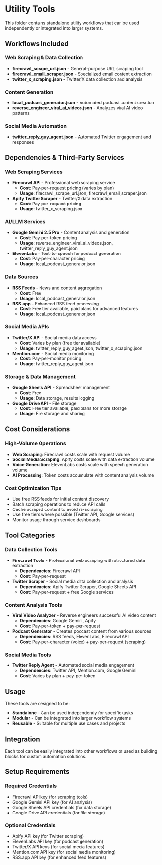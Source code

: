 # Utility Tools

This folder contains standalone utility workflows that can be used independently or integrated into larger systems.

## Workflows Included

### Web Scraping & Data Collection
- **firecrawl_scrape_url.json** - General-purpose URL scraping tool
- **firecrawl_email_scraper.json** - Specialized email content extraction
- **twitter_x_scraping.json** - Twitter/X data collection and analysis

### Content Generation
- **local_podcast_generator.json** - Automated podcast content creation
- **reverse_engineer_viral_ai_videos.json** - Analyzes viral AI video patterns

### Social Media Automation
- **twitter_reply_guy_agent.json** - Automated Twitter engagement and responses

## Dependencies & Third-Party Services

### Web Scraping Services
- **Firecrawl API** - Professional web scraping service
  - **Cost**: Pay-per-request pricing (varies by plan)
  - **Usage**: firecrawl_scrape_url.json, firecrawl_email_scraper.json
- **Apify Twitter Scraper** - Twitter/X data extraction
  - **Cost**: Pay-per-request pricing
  - **Usage**: twitter_x_scraping.json

### AI/LLM Services
- **Google Gemini 2.5 Pro** - Content analysis and generation
  - **Cost**: Pay-per-token pricing
  - **Usage**: reverse_engineer_viral_ai_videos.json, twitter_reply_guy_agent.json
- **ElevenLabs** - Text-to-speech for podcast generation
  - **Cost**: Pay-per-character pricing
  - **Usage**: local_podcast_generator.json

### Data Sources
- **RSS Feeds** - News and content aggregation
  - **Cost**: Free
  - **Usage**: local_podcast_generator.json
- **RSS.app** - Enhanced RSS feed processing
  - **Cost**: Free tier available, paid plans for advanced features
  - **Usage**: local_podcast_generator.json

### Social Media APIs
- **Twitter/X API** - Social media data access
  - **Cost**: Varies by plan (free tier available)
  - **Usage**: twitter_reply_guy_agent.json, twitter_x_scraping.json
- **Mention.com** - Social media monitoring
  - **Cost**: Pay-per-monitor pricing
  - **Usage**: twitter_reply_guy_agent.json

### Storage & Data Management
- **Google Sheets API** - Spreadsheet management
  - **Cost**: Free
  - **Usage**: Data storage, results logging
- **Google Drive API** - File storage
  - **Cost**: Free tier available, paid plans for more storage
  - **Usage**: File storage and sharing

## Cost Considerations

### High-Volume Operations
- **Web Scraping**: Firecrawl costs scale with request volume
- **Social Media Scraping**: Apify costs scale with data extraction volume
- **Voice Generation**: ElevenLabs costs scale with speech generation volume
- **AI Processing**: Token costs accumulate with content analysis volume

### Cost Optimization Tips
- Use free RSS feeds for initial content discovery
- Batch scraping operations to reduce API calls
- Cache scraped content to avoid re-scraping
- Use free tiers where possible (Twitter API, Google services)
- Monitor usage through service dashboards

## Tool Categories

### Data Collection Tools
- **Firecrawl Tools** - Professional web scraping with structured data extraction
  - **Dependencies**: Firecrawl API
  - **Cost**: Pay-per-request
- **Twitter Scraper** - Social media data collection and analysis
  - **Dependencies**: Apify Twitter Scraper, Google Sheets API
  - **Cost**: Pay-per-request + free Google services

### Content Analysis Tools
- **Viral Video Analyzer** - Reverse engineers successful AI video content
  - **Dependencies**: Google Gemini, Apify
  - **Cost**: Pay-per-token + pay-per-request
- **Podcast Generator** - Creates podcast content from various sources
  - **Dependencies**: RSS feeds, ElevenLabs, Firecrawl API
  - **Cost**: Pay-per-character (voice) + pay-per-request (scraping)

### Social Media Tools
- **Twitter Reply Agent** - Automated social media engagement
  - **Dependencies**: Twitter API, Mention.com, Google Gemini
  - **Cost**: Varies by plan + pay-per-token

## Usage

These tools are designed to be:
- **Standalone** - Can be used independently for specific tasks
- **Modular** - Can be integrated into larger workflow systems
- **Reusable** - Suitable for multiple use cases and projects

## Integration

Each tool can be easily integrated into other workflows or used as building blocks for custom automation solutions.

## Setup Requirements

### Required Credentials
- Firecrawl API key (for scraping tools)
- Google Gemini API key (for AI analysis)
- Google Sheets API credentials (for data storage)
- Google Drive API credentials (for file storage)

### Optional Credentials
- Apify API key (for Twitter scraping)
- ElevenLabs API key (for podcast generation)
- Twitter/X API keys (for social media features)
- Mention.com API key (for social media monitoring)
- RSS.app API key (for enhanced feed features)

